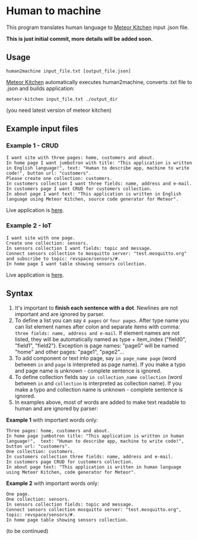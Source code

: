 Human to machine
================

This program translates human language to <a href="http://www.meteorkitchen.com" target="_blank">Meteor Kitchen</a> input .json file.

**This is just initial commit, more details will be added soon.**

Usage
-----

```
human2machine input_file.txt [output_file.json]
```

<a href="http://www.meteorkitchen.com" target="_blank">Meteor Kitchen</a> automatically executes human2machine, converts .txt file to .json and builds application:

```
meteor-kitchen input_file.txt ./output_dir
```
(you need latest version of meteor kitchen)


Example input files
-------------------


### Example 1 - CRUD

```
I want site with three pages: home, customers and about.
In home page I want jumbotron with title: "This application is written in English language!", text: "Human to describe app, machine to write code!", button url: "customers".
Please create one collection: customers.
In customers collection I want three fields: name, address and e-mail.
In customers page I want CRUD for customers collection.
In about page I want text: "This application is written in English language using Meteor Kitchen, source code generator for Meteor".
```

Live application is <a href="http://example-human.meteorfarm.com" target="_blank">here</a>.


### Example 2 - IoT

```
I want site with one page.
Create one collection: sensors.
In sensors collection I want fields: topic and message.
Connect sensors collection to mosquitto server: "test.mosquitto.org" and subscribe to topic: revspace/sensors/#.
In home page I want table showing sensors collection.
```

Live application is <a href="http://example-human-iot.meteorfarm.com" target="_blank">here</a>.


Syntax
------

1. It's important to **finish each sentence with a dot**. Newlines are not important and are ignored by parser.
2. To define a list you can say `4 pages` or `four pages`. After type name you can list element names after colon and separate items with comma: `three fields: name, address and e-mail`. If element names are not listed, they will be automatically named as type + item_index ("field0", "field1", "field2"). Exception is page names: "page0" will be named "home" and other pages: "page1", "page2"...
3. To add component or text into page, say `in page_name page` (word between `in` and `page` is interpreted as page name). If you make a typo and page name is unknown - complete sentence is ignored.
4. To define collection fields say `in collection_name collection` (word between `in` and `collection` is interpreted as collection name). If you make a typo and collection name is unknown - complete sentence is ignored.
5. In examples above, most of words are added to make text readable to human and are ignored by parser:

**Example 1** with important words only:

```
Three pages: home, customers and about.
In home page jumbotron title: "This application is written in human language!",  text: "Human to describe app, machine to write code!", button url: "customers".
One collection: customers.
In customers collection three fields: name, address and e-mail.
In customers page CRUD for customers collection.
In about page text: "This application is written in human language using Meteor Kitchen, code generator for Meteor".
```

**Example 2** with important words only:

```
One page.
One collection: sensors.
In sensors collection fields: topic and message.
Connect sensors collection mosquitto server: "test.mosquitto.org", topic: revspace/sensors/#.
In home page table showing sensors collection.
```

(to be continued)
